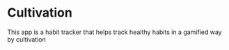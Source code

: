 # Cultivation
This app is a habit tracker that helps track healthy habits in a gamified way by cultivation
